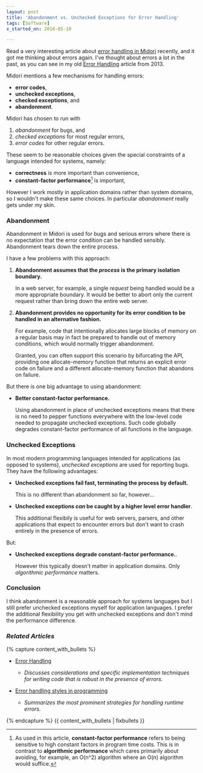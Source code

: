 ```yaml
---
layout: post
title: 'Abandonment vs. Unchecked Exceptions for Error Handling'
tags: [Software]
x_started_on: 2016-05-10

---
```


Read a very interesting article about [error handling in Midori] recently, and it got me thinking about errors again. I've thought about errors a lot in the past, as you can see in my old [Error Handling] article from 2013.

[error handling in Midori]: http://joeduffyblog.com/2016/02/07/the-error-model/
[Error Handling]: /articles/2013/07/13/error-handling/

Midori mentions a few mechanisms for handling errors:

* **error codes**,
* **unchecked exceptions**, 
* **checked exceptions**, and
* **abandonment**.

Midori has chosen to run with

1. *abandonment* for bugs, and
2. *checked exceptions* for most regular errors,
3. *error codes* for other regular errors.

These seem to be reasonable choices given the special constraints of a language intended for systems, namely:

* **correctness** is more important than convenience,
* **constant-factor performance**[^perf1] is important,

However I work mostly in application domains rather than system domains, so I wouldn't make these same choices. In particular *abandonment* really gets under my skin.

### Abandonment

Abandonment in Midori is used for bugs and serious errors where there is no expectation that the error condition can be handled sensibly. Abandonment tears down the entire process.

I have a few problems with this approach:

1. **Abandonment assumes that the *process* is the primary isolation boundary.**

   In a web server, for example, a single *request* being handled would be a more appropriate boundary. It would be better to abort only the current request rather than bring down the entire web server.

2. **Abandonment provides no opportunity for its error condition to be handled in an alternative fashion.**

   For example, code that intentionally allocates large blocks of memory on a regular basis may in fact be prepared to handle out of memory conditions, which would normally trigger abandonment.

   Granted, you can often support this scenario by bifurcating the API, providing one allocate-memory function that returns an explicit error code on failure and a different allocate-memory function that abandons on failure.

But there is one big advantage to using abandonment:

* **Better constant-factor performance.**

  Using abandonment in place of unchecked exceptions means that there is no need to pepper functions everywhere with the low-level code needed to propagate unchecked exceptions. Such code globally degrades constant-factor performance of all functions in the language.

### Unchecked Exceptions

In most modern programming languages intended for applications (as opposed to systems), *unchecked exceptions* are used for reporting bugs. They have the following advantages:

* **Unchecked exceptions fail fast, terminating the process by default.**

  This is no different than abandonment so far, however...

* **Unchecked exceptions *can* be caught by a higher level error handler**.

  This additional flexibily is useful for web servers, parsers, and other applications that expect to encounter errors but don't want to crash entirely in the presence of errors.


But:

* **Unchecked exceptions degrade constant-factor performance.**.

  However this typically doesn't matter in application domains. Only *algorithmic performance* matters.

### Conclusion

I think abandonment is a reasonable approach for systems languages but I still prefer unchecked exceptions myself for application languages. I prefer the additional flexibility you get with unchecked exceptions and don't mind the performance difference.

### *Related Articles*
{% capture content_with_bullets %}

* [Error Handling](/articles/2013/07/13/error-handling/)
    * *Discusses considerations and specific implementation techniques for writing code that is robust in the presence of errors.*

* [Error handling styles in programming](/articles/2014/11/22/error-handling-styles/)
    * *Summarizes the most prominent strategies for handling runtime errors.*

{% endcapture %}
{{ content_with_bullets | fixbullets }}


[^perf1]: As used in this article, **constant-factor performance** refers to being sensitive to high constant factors in program time costs. This is in contrast to **algorithmic performance** which cares primarily about avoiding, for example, an O(n^2) algorithm where an O(n) algorithm would suffice.